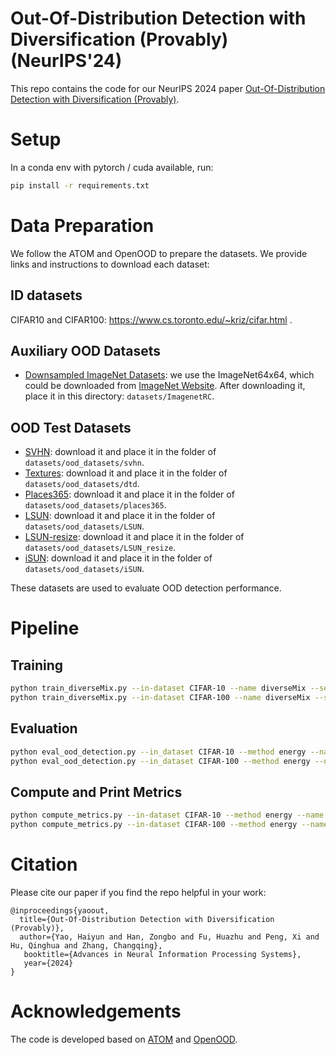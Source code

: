 # Out-Of-Distribution Detection with Diversification (Provably) (NeurIPS'24)
This repo contains the code for our NeurIPS 2024 paper [Out-Of-Distribution Detection with Diversification (Provably)](https://arxiv.org/abs/2411.14049).

# Setup
In a conda env with pytorch / cuda available, run:
```bash
pip install -r requirements.txt
```
# Data Preparation
We follow the ATOM and OpenOOD to prepare the datasets. We provide links and instructions to download each dataset:
## ID datasets
CIFAR10 and CIFAR100: https://www.cs.toronto.edu/~kriz/cifar.html .
## Auxiliary OOD Datasets
- [Downsampled ImageNet Datasets](https://patrykchrabaszcz.github.io/Imagenet32/): we use the ImageNet64x64, which could be downloaded from [ImageNet Website](http://image-net.org/download-images). After downloading it, place it in this directory: `datasets/ImagenetRC`. 
## OOD Test Datasets
- [SVHN](http://ufldl.stanford.edu/housenumbers/test_32x32.mat): download it and place it in the folder of `datasets/ood_datasets/svhn`.
- [Textures](https://www.robots.ox.ac.uk/~vgg/data/dtd/download/dtd-r1.0.1.tar.gz): download it and place it in the folder of `datasets/ood_datasets/dtd`.
- [Places365](http://data.csail.mit.edu/places/places365/test_256.tar): download it and place it in the folder of `datasets/ood_datasets/places365`.
- [LSUN](https://www.dropbox.com/s/fhtsw1m3qxlwj6h/LSUN.tar.gz): download it and place it in the folder of `datasets/ood_datasets/LSUN`.
- [LSUN-resize](https://www.dropbox.com/s/moqh2wh8696c3yl/LSUN_resize.tar.gz): download it and place it in the folder of `datasets/ood_datasets/LSUN_resize`.
- [iSUN](https://www.dropbox.com/s/ssz7qxfqae0cca5/iSUN.tar.gz): download it and place it in the folder of `datasets/ood_datasets/iSUN`.

These datasets are used to evaluate OOD detection performance.
# Pipeline
## Training
```bash
python train_diverseMix.py --in-dataset CIFAR-10 --name diverseMix --seed 0
python train_diverseMix.py --in-dataset CIFAR-100 --name diverseMix --seed 0
```
## Evaluation
```bash
python eval_ood_detection.py --in_dataset CIFAR-10 --method energy --name diverseMix/0
python eval_ood_detection.py --in_dataset CIFAR-100 --method energy --name diverseMix/0
```
## Compute and Print Metrics
```bash
python compute_metrics.py --in-dataset CIFAR-10 --method energy --name diverseMix/0
python compute_metrics.py --in-dataset CIFAR-100 --method energy --name diverseMix/0
```

# Citation
Please cite our paper if you find the repo helpful in your work:
```
@inproceedings{yaoout,
  title={Out-Of-Distribution Detection with Diversification (Provably)},
  author={Yao, Haiyun and Han, Zongbo and Fu, Huazhu and Peng, Xi and Hu, Qinghua and Zhang, Changqing},
   booktitle={Advances in Neural Information Processing Systems},
   year={2024}
}
```

# Acknowledgements
The code is developed based on [ATOM](https://github.com/jfc43/informative-outlier-mining) and [OpenOOD](https://github.com/Jingkang50/OpenOOD/).